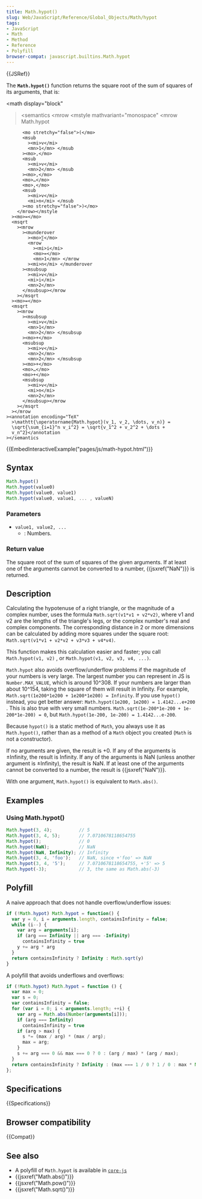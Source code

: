 ```yaml
---
title: Math.hypot()
slug: Web/JavaScript/Reference/Global_Objects/Math/hypot
tags:
- JavaScript
- Math
- Method
- Reference
- Polyfill
browser-compat: javascript.builtins.Math.hypot
---
```

{{JSRef}}

The **`Math.hypot()`** function returns the square root of the sum of squares of
its arguments, that is:

<math display="block"

> <semantics <mrow <mstyle mathvariant="monospace" <mrow
> <mo lspace="0em" rspace="thinmathspace">Math.hypot</mo>

          <mo stretchy="false">(</mo>
          <msub
            ><mi>v</mi>
            <mn>1</mn> </msub
          ><mo>,</mo>
          <msub
            ><mi>v</mi>
            <mn>2</mn> </msub
          ><mo>,</mo>
          <mo>…</mo>
          <mo>,</mo>
          <msub
            ><mi>v</mi>
            <mi>n</mi> </msub
          ><mo stretchy="false">)</mo>
        </mrow></mstyle
      ><mo>=</mo>
      <msqrt
        ><mrow
          ><munderover
            ><mo>∑</mo>
            <mrow
              ><mi>i</mi>
              <mo>=</mo>
              <mn>1</mn> </mrow
            ><mi>n</mi> </munderover
          ><msubsup
            ><mi>v</mi>
            <mi>i</mi>
            <mn>2</mn>
          </msubsup></mrow
        ></msqrt
      ><mo>=</mo>
      <msqrt
        ><mrow
          ><msubsup
            ><mi>v</mi>
            <mn>1</mn>
            <mn>2</mn> </msubsup
          ><mo>+</mo>
          <msubsup
            ><mi>v</mi>
            <mn>2</mn>
            <mn>2</mn> </msubsup
          ><mo>+</mo>
          <mo>…</mo>
          <mo>+</mo>
          <msubsup
            ><mi>v</mi>
            <mi>n</mi>
            <mn>2</mn>
          </msubsup></mrow
        ></msqrt
      ></mrow
    ><annotation encoding="TeX"
      >\mathtt{\operatorname{Math.hypot}(v_1, v_2, \dots, v_n)} =
      \sqrt{\sum_{i=1}^n v_i^2} = \sqrt{v_1^2 + v_2^2 + \dots +
      v_n^2}</annotation
    ></semantics

> </math>

{{EmbedInteractiveExample("pages/js/math-hypot.html")}}

## Syntax

```js
Math.hypot()
Math.hypot(value0)
Math.hypot(value0, value1)
Math.hypot(value0, value1, ... , valueN)
```

### Parameters

- `value1, value2, ...`
  - : Numbers.

### Return value

The square root of the sum of squares of the given arguments. If at least one of
the arguments cannot be converted to a number, {{jsxref("NaN")}} is
returned.

## Description

Calculating the hypotenuse of a right triangle, or the magnitude of a complex
number, uses the formula `Math.sqrt(v1*v1 + v2*v2)`, where v1 and v2 are the
lengths of the triangle's legs, or the complex number's real and complex
components. The corresponding distance in 2 or more dimensions can be calculated
by adding more squares under the square root:
`Math.sqrt(v1*v1 + v2*v2 + v3*v3 + v4*v4)`.

This function makes this calculation easier and faster; you call
`Math.hypot(v1, v2)` , or `Math.hypot(v1, v2, v3, v4, ...)`.

`Math.hypot` also avoids overflow/underflow problems if the magnitude of your
numbers is very large. The largest number you can represent in JS is
`Number.MAX_VALUE`, which is around 10^308. If your numbers are larger than
about 10^154, taking the square of them will result in Infinity. For example,
`Math.sqrt(1e200*1e200 + 1e200*1e200) = Infinity`. If you use `hypot()` instead,
you get better answer: `Math.hypot(1e200, 1e200) = 1.4142...e+200` . This is
also true with very small numbers.
`Math.sqrt(1e-200*1e-200 + 1e-200*1e-200) = 0`, but
`Math.hypot(1e-200, 1e-200) = 1.4142...e-200`.

Because `hypot()` is a static method of `Math`, you always use it as
`Math.hypot()`, rather than as a method of a `Math` object you created (`Math`
is not a constructor).

If no arguments are given, the result is +0. If any of the arguments is
±Infinity, the result is Infinity. If any of the arguments is NaN (unless
another argument is ±Infinity), the result is NaN. If at least one of the
arguments cannot be converted to a number, the result is
{{jsxref("NaN")}}.

With one argument, `Math.hypot()` is equivalent to `Math.abs()`.

## Examples

### Using Math.hypot()

```js
Math.hypot(3, 4);          // 5
Math.hypot(3, 4, 5);       // 7.0710678118654755
Math.hypot();              // 0
Math.hypot(NaN);           // NaN
Math.hypot(NaN, Infinity); // Infinity
Math.hypot(3, 4, 'foo');   // NaN, since +'foo' => NaN
Math.hypot(3, 4, '5');     // 7.0710678118654755, +'5' => 5
Math.hypot(-3);            // 3, the same as Math.abs(-3)
```

## Polyfill

A naive approach that does not handle overflow/underflow issues:

```js
if (!Math.hypot) Math.hypot = function() {
  var y = 0, i = arguments.length, containsInfinity = false;
  while (i--) {
    var arg = arguments[i];
    if (arg === Infinity || arg === -Infinity)
      containsInfinity = true
    y += arg * arg
  }
  return containsInfinity ? Infinity : Math.sqrt(y)
}
```

A polyfill that avoids underflows and overflows:

```js
if (!Math.hypot) Math.hypot = function () {
  var max = 0;
  var s = 0;
  var containsInfinity = false;
  for (var i = 0; i < arguments.length; ++i) {
    var arg = Math.abs(Number(arguments[i]));
    if (arg === Infinity)
      containsInfinity = true
    if (arg > max) {
      s *= (max / arg) * (max / arg);
      max = arg;
    }
    s += arg === 0 && max === 0 ? 0 : (arg / max) * (arg / max);
  }
  return containsInfinity ? Infinity : (max === 1 / 0 ? 1 / 0 : max * Math.sqrt(s));
};
```

## Specifications

{{Specifications}}

## Browser compatibility

{{Compat}}

## See also

- A polyfill of `Math.hypot` is available in
  [`core-js`](https://github.com/zloirock/core-js#ecmascript-math)
- {{jsxref("Math.abs()")}}
- {{jsxref("Math.pow()")}}
- {{jsxref("Math.sqrt()")}}

